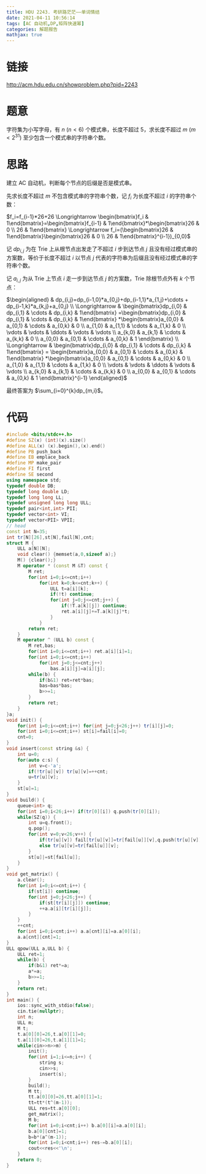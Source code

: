 ```yaml
---
title: HDU 2243. 考研路茫茫——单词情结
date: 2021-04-11 10:56:14
tags: [AC 自动机,DP,矩阵快速幂]
categories: 解题报告
mathjax: true
---
```


# 链接

<http://acm.hdu.edu.cn/showproblem.php?pid=2243>

# 题意

字符集为小写字母，有 $n$ $(n<6)$ 个模式串，长度不超过 $5$，求长度不超过 $m$ $(m<2^{31})$ 至少包含一个模式串的字符串个数。

<!--more-->

# 思路

建立 AC 自动机，判断每个节点的后缀是否是模式串。

先求长度不超过 $m$ 不包含模式串的字符串个数，记 $f_i$ 为长度不超过 $i$ 的字符串个数：

$f_i=f_{i-1}*26+26
\Longrightarrow \begin{bmatrix}f_i & 1\end{bmatrix}=\begin{bmatrix}f_{i-1} & 1\end{bmatrix}*\begin{bmatrix}26 & 0 \\ 26 & 1\end{bmatrix}
\Longrightarrow f_i=(\begin{bmatrix}26 & 1\end{bmatrix}\begin{bmatrix}26 & 0 \\ 26 & 1\end{bmatrix}^{i-1})_{0,0}$

记 $dp_{i,j}$ 为在 Trie 上从根节点出发走了不超过 $i$ 步到达节点 $j$ 且没有经过模式串的方案数，等价于长度不超过 $i$ 以节点 $j$ 代表的字符串为后缀且没有经过模式串的字符串个数。

记 $a_{i,j}$ 为从 Trie 上节点 $i$ 走一步到达节点 $j$ 的方案数，Trie 除根节点外有 $k$ 个节点：

$\begin{aligned}
& dp_{i,j}=dp_{i-1,0}*a_{0,j}+dp_{i-1,1}*a_{1,j}+\cdots + dp_{i-1,k}*a_{k,j}+a_{0,j} \\
\Longrightarrow & \begin{bmatrix}dp_{i,0} & dp_{i,1} & \cdots & dp_{i,k} & 1\end{bmatrix}
=\begin{bmatrix}dp_{i,0} & dp_{i,1} & \cdots & dp_{i,k} & 1\end{bmatrix}
*\begin{bmatrix}a_{0,0} & a_{0,1} & \cdots & a_{0,k} & 0 \\
a_{1,0} & a_{1,1} & \cdots & a_{1,k} & 0 \\
\vdots & \vdots & \ddots & \vdots & \vdots \\
a_{k,0} & a_{k,1} & \cdots & a_{k,k}  & 0 \\
a_{0,0} & a_{0,1} & \cdots & a_{0,k} & 1
\end{bmatrix} \\
\Longrightarrow & \begin{bmatrix}dp_{i,0} & dp_{i,1} & \cdots & dp_{i,k} & 1\end{bmatrix}
= \begin{bmatrix}a_{0,0} & a_{0,1} & \cdots & a_{0,k} & 1\end{bmatrix}
*\begin{bmatrix}a_{0,0} & a_{0,1} & \cdots & a_{0,k} & 0 \\
a_{1,0} & a_{1,1} & \cdots & a_{1,k} & 0 \\
\vdots & \vdots & \ddots & \vdots & \vdots \\
a_{k,0} & a_{k,1} & \cdots & a_{k,k}  & 0 \\
a_{0,0} & a_{0,1} & \cdots & a_{0,k} & 1
\end{bmatrix}^{i-1}
\end{aligned}$

最终答案为 $\sum_{i=0}^{k}dp_{m,i}$。

# 代码

```cpp
#include <bits/stdc++.h>
#define SZ(x) (int)(x).size()
#define ALL(x) (x).begin(),(x).end()
#define PB push_back
#define EB emplace_back
#define MP make_pair
#define FI first
#define SE second
using namespace std;
typedef double DB;
typedef long double LD;
typedef long long LL;
typedef unsigned long long ULL;
typedef pair<int,int> PII;
typedef vector<int> VI;
typedef vector<PII> VPII;
// head
const int N=35;
int tr[N][26],st[N],fail[N],cnt;
struct M {
    ULL a[N][N];
    void clear() {memset(a,0,sizeof a);}
    M() {clear();}
    M operator * (const M &T) const {
        M ret;
        for(int i=0;i<=cnt;i++)
            for(int k=0;k<=cnt;k++) {
                ULL t=a[i][k];
                if(!t) continue;
                for(int j=0;j<=cnt;j++) {
                    if(!T.a[k][j]) continue;
                    ret.a[i][j]+=T.a[k][j]*t;
                }
            }
        return ret;
    }
    M operator ^ (ULL b) const {
        M ret,bas;
        for(int i=0;i<=cnt;i++) ret.a[i][i]=1;
        for(int i=0;i<=cnt;i++)
            for(int j=0;j<=cnt;j++)
                bas.a[i][j]=a[i][j];
        while(b) {
            if(b&1) ret=ret*bas;
            bas=bas*bas;
            b>>=1;
        }
        return ret;
    }
}a;
void init() {
    for(int i=0;i<=cnt;i++) for(int j=0;j<26;j++) tr[i][j]=0;
    for(int i=0;i<=cnt;i++) st[i]=fail[i]=0;
    cnt=0;
}
void insert(const string &s) {
    int u=0;
    for(auto c:s) {
        int v=c-'a';
        if(!tr[u][v]) tr[u][v]=++cnt;
        u=tr[u][v];
    }
    st[u]=1;
}
void build() {
    queue<int> q;
    for(int i=0;i<26;i++) if(tr[0][i]) q.push(tr[0][i]);
    while(SZ(q)) {
        int u=q.front();
        q.pop();
        for(int v=0;v<26;v++) {
            if(tr[u][v]) fail[tr[u][v]]=tr[fail[u]][v],q.push(tr[u][v]);
            else tr[u][v]=tr[fail[u]][v];
        }
        st[u]|=st[fail[u]];
    }
}
void get_matrix() {
    a.clear();
    for(int i=0;i<=cnt;i++) {
        if(st[i]) continue;
        for(int j=0;j<26;j++) {
            if(st[tr[i][j]]) continue;
            ++a.a[i][tr[i][j]];
        }
    }
    ++cnt;
    for(int i=0;i<cnt;i++) a.a[cnt][i]=a.a[0][i];
    a.a[cnt][cnt]=1;
}
ULL qpow(ULL a,ULL b) {
    ULL ret=1;
    while(b) {
        if(b&1) ret*=a;
        a*=a;
        b>>=1;
    }
    return ret;
}
int main() {
    ios::sync_with_stdio(false);
    cin.tie(nullptr);
    int n;
    ULL m;
    M t;
    t.a[0][0]=26,t.a[0][1]=0;
    t.a[1][0]=26,t.a[1][1]=1;
    while(cin>>n>>m) {
        init();
        for(int i=1;i<=n;i++) {
            string s;
            cin>>s;
            insert(s);
        }
        build();
        M tt;
        tt.a[0][0]=26,tt.a[0][1]=1;
        tt=tt*(t^(m-1));
        ULL res=tt.a[0][0];
        get_matrix();
        M b;
        for(int i=0;i<cnt;i++) b.a[0][i]=a.a[0][i];
        b.a[0][cnt]=1;
        b=b*(a^(m-1));
        for(int i=0;i<cnt;i++) res-=b.a[0][i];
        cout<<res<<'\n';
    }
    return 0;
}
```